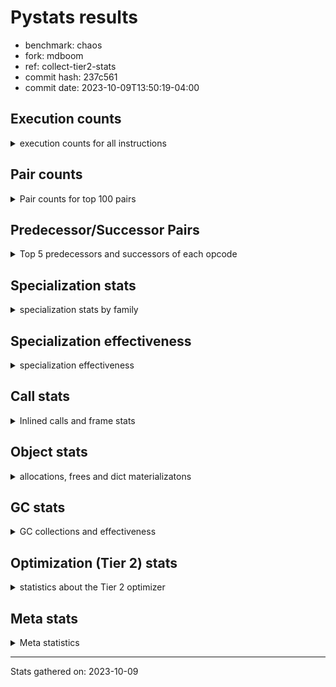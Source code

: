 
# Pystats results

- benchmark: chaos
- fork: mdboom
- ref: collect-tier2-stats
- commit hash: 237c561
- commit date: 2023-10-09T13:50:19-04:00

## Execution counts

<details>
<summary> execution counts for all instructions </summary>

|Name | Count | Self | Cumulative | Miss ratio | 
|---|---:|---:|---:|---:|
| LOAD_FAST | 104,478,660 | 22.1% | 22.1% |  |
| LOAD_ATTR_INSTANCE_VALUE | 53,779,260 | 11.4% | 33.5% |  |
| LOAD_FAST_LOAD_FAST | 35,221,920 | 7.4% | 40.9% |  |
| BINARY_OP_MULTIPLY_FLOAT | 23,100,000 | 4.9% | 45.8% |  |
| STORE_FAST | 22,922,460 | 4.8% | 50.6% |  |
| LOAD_CONST | 21,311,880 | 4.5% | 55.1% |  |
| BINARY_OP_ADD_FLOAT | 15,000,120 | 3.2% | 58.3% |  |
| RESUME_CHECK | 14,400,240 | 3.0% | 61.3% |  |
| RETURN_VALUE | 14,100,120 | 3.0% | 64.3% |  |
| STORE_ATTR_INSTANCE_VALUE | 13,203,960 | 2.8% | 67.1% |  |
| BINARY_OP_SUBTRACT_INT | 12,905,760 | 2.7% | 69.8% |  |
| BINARY_SUBSCR_LIST_INT | 12,364,140 | 2.6% | 72.5% |  |
| BINARY_OP | 10,202,520 | 2.2% | 74.6% |  |
| BINARY_OP_ADD_INT | 9,827,760 | 2.1% | 76.7% |  |
| CALL_PY_EXACT_ARGS | 7,800,000 | 1.6% | 78.3% |  |
| LOAD_GLOBAL_MODULE | 7,042,180 | 1.5% | 79.8% |  |
| POP_JUMP_IF_FALSE | 6,794,280 | 1.4% | 81.3% |  |
| ENTER_EXECUTOR | 6,776,400 | 1.4% | 82.7% |  |
| LOAD_GLOBAL_BUILTIN | 6,306,420 | 1.3% | 84.0% |  |
| LOAD_ATTR_METHOD_WITH_VALUES | 6,000,060 | 1.3% | 85.3% |  |
| RETURN_CONST | 4,500,180 | 1.0% | 86.2% |  |
| POP_JUMP_IF_NOT_NONE | 4,500,000 | 1.0% | 87.2% |  |
| COMPARE_OP | 4,200,980 | 0.9% | 88.1% |  |
| EXIT_INIT_CHECK | 4,200,060 | 0.9% | 89.0% |  |
| CALL_ALLOC_AND_ENTER_INIT | 4,200,060 | 0.9% | 89.9% |  |
| BINARY_SUBSCR_TUPLE_INT | 3,900,000 | 0.8% | 90.7% |  |
| STORE_SUBSCR_LIST_INT | 3,900,000 | 0.8% | 91.5% |  |
| PUSH_NULL | 2,736,300 | 0.6% | 92.1% |  |
| GET_ITER | 2,700,120 | 0.6% | 92.7% |  |
| CALL_BUILTIN_CLASS | 2,700,120 | 0.6% | 93.2% |  |
| FOR_ITER_RANGE | 2,700,120 | 0.6% | 93.8% |  |
| COMPARE_OP_INT | 2,594,160 | 0.5% | 94.3% |  |
| CALL_LEN | 2,405,580 | 0.5% | 94.9% |  |
| CALL_BUILTIN_O | 2,293,980 | 0.5% | 95.3% |  |
| CALL | 2,100,920 | 0.4% | 95.8% |  |
| POP_JUMP_IF_TRUE | 2,100,060 | 0.4% | 96.2% |  |
| SWAP | 2,094,540 | 0.4% | 96.7% |  |
| BUILD_TUPLE | 1,800,120 | 0.4% | 97.1% |  |
| BINARY_OP_SUBTRACT_FLOAT | 1,800,060 | 0.4% | 97.4% |  |
| INTERPRETER_EXIT | 1,500,060 | 0.3% | 97.8% |  |
| LOAD_ATTR_MODULE | 1,342,120 | 0.3% | 98.0% |  |
| COMPARE_OP_FLOAT | 1,200,000 | 0.3% | 98.3% |  |
| POP_TOP | 1,194,660 | 0.3% | 98.5% |  |
| LOAD_ATTR | 600,300 | 0.1% | 98.7% |  |
| BUILD_LIST | 600,120 | 0.1% | 98.8% |  |
| LIST_APPEND | 600,060 | 0.1% | 98.9% |  |
| LOAD_FAST_AND_CLEAR | 600,060 | 0.1% | 99.0% |  |
| COPY | 600,000 | 0.1% | 99.2% |  |
| IS_OP | 600,000 | 0.1% | 99.3% |  |
| CALL_METHOD_DESCRIPTOR_NOARGS | 600,000 | 0.1% | 99.4% |  |
| LOAD_ATTR_METHOD_NO_DICT | 600,000 | 0.1% | 99.6% |  |
| CALL_ISINSTANCE | 300,120 | 0.1% | 99.6% |  |
| TO_BOOL_BOOL | 300,120 | 0.1% | 99.7% |  |
| UNARY_NEGATIVE | 300,000 | 0.1% | 99.7% |  |
| JUMP_FORWARD | 300,000 | 0.1% | 99.8% |  |
| STORE_FAST_STORE_FAST | 300,000 | 0.1% | 99.9% |  |
| CALL_PY_WITH_DEFAULTS | 300,000 | 0.1% | 99.9% |  |
| UNPACK_SEQUENCE_TWO_TUPLE | 300,000 | 0.1% | 100.0% |  |
| BINARY_SUBSCR | 5,620 | 0.0% | 100.0% |  |
| LOAD_DEREF | 180 | 0.0% | 100.0% |  |
| LOAD_GLOBAL | 140 | 0.0% | 100.0% |  |
| COPY_FREE_VARS | 120 | 0.0% | 100.0% |  |
| CALL_METHOD_DESCRIPTOR_FAST | 60 | 0.0% | 100.0% | 100.0% |
| NOP | 60 | 0.0% | 100.0% |  |
| CALL_FUNCTION_EX | 60 | 0.0% | 100.0% |  |
| CALL_TYPE_1 | 60 | 0.0% | 100.0% |  |
| LOAD_SUPER_ATTR_METHOD | 60 | 0.0% | 100.0% |  |
| TO_BOOL_NONE | 60 | 0.0% | 100.0% |  |
| TO_BOOL | 20 | 0.0% | 100.0% |  |


</details>

## Pair counts

<details>
<summary> Pair counts for top 100 pairs </summary>

|Pair | Count | Self | Cumulative | 
|---|---:|---:|---:|
| LOAD_FAST LOAD_ATTR_INSTANCE_VALUE | 49,051,420 | 10.4% | 10.4% |
| LOAD_ATTR_INSTANCE_VALUE LOAD_FAST | 31,267,980 | 6.6% | 17.0% |
| LOAD_FAST BINARY_OP_MULTIPLY_FLOAT | 21,600,000 | 4.6% | 21.5% |
| LOAD_FAST_LOAD_FAST STORE_ATTR_INSTANCE_VALUE | 12,600,180 | 2.7% | 24.2% |
| BINARY_OP_MULTIPLY_FLOAT BINARY_OP_ADD_FLOAT | 11,700,000 | 2.5% | 26.7% |
| BINARY_OP_MULTIPLY_FLOAT LOAD_FAST | 11,400,000 | 2.4% | 29.1% |
| STORE_FAST LOAD_FAST | 9,600,240 | 2.0% | 31.1% |
| BINARY_OP_ADD_FLOAT LOAD_FAST | 9,000,000 | 1.9% | 33.0% |
| STORE_ATTR_INSTANCE_VALUE LOAD_FAST_LOAD_FAST | 8,400,120 | 1.8% | 34.8% |
| STORE_FAST LOAD_FAST_LOAD_FAST | 8,294,160 | 1.8% | 36.5% |
| CALL_PY_EXACT_ARGS RESUME_CHECK | 7,800,000 | 1.6% | 38.2% |
| RESUME_CHECK LOAD_FAST | 7,500,060 | 1.6% | 39.8% |
| RETURN_VALUE STORE_FAST | 6,900,060 | 1.5% | 41.2% |
| LOAD_ATTR_INSTANCE_VALUE LOAD_CONST | 6,005,580 | 1.3% | 42.5% |
| LOAD_CONST BINARY_OP_ADD_INT | 5,700,000 | 1.2% | 43.7% |
| LOAD_FAST RETURN_VALUE | 5,633,580 | 1.2% | 44.9% |
| LOAD_FAST LOAD_CONST | 5,100,360 | 1.1% | 46.0% |
| LOAD_FAST_LOAD_FAST LOAD_CONST | 5,100,000 | 1.1% | 47.1% |
| LOAD_GLOBAL_BUILTIN LOAD_FAST | 4,805,820 | 1.0% | 48.1% |
| LOAD_CONST BINARY_OP_SUBTRACT_INT | 4,805,760 | 1.0% | 49.1% |
| LOAD_GLOBAL_MODULE LOAD_FAST | 4,800,060 | 1.0% | 50.1% |
| RESUME_CHECK LOAD_FAST_LOAD_FAST | 4,500,060 | 1.0% | 51.1% |
| LOAD_FAST POP_JUMP_IF_NOT_NONE | 4,500,000 | 1.0% | 52.0% |
| STORE_ATTR_INSTANCE_VALUE RETURN_CONST | 4,203,660 | 0.9% | 52.9% |
| EXIT_INIT_CHECK RETURN_VALUE | 4,200,060 | 0.9% | 53.8% |
| RETURN_CONST EXIT_INIT_CHECK | 4,200,060 | 0.9% | 54.7% |
| CALL_ALLOC_AND_ENTER_INIT RESUME_CHECK | 4,200,060 | 0.9% | 55.6% |
| BINARY_OP_SUBTRACT_INT BINARY_SUBSCR_LIST_INT | 4,200,000 | 0.9% | 56.4% |
| POP_JUMP_IF_FALSE LOAD_FAST | 4,167,720 | 0.9% | 57.3% |
| LOAD_FAST LOAD_ATTR_METHOD_WITH_VALUES | 3,900,060 | 0.8% | 58.2% |
| LOAD_CONST BINARY_SUBSCR_TUPLE_INT | 3,900,000 | 0.8% | 59.0% |
| BINARY_OP_ADD_FLOAT CALL_ALLOC_AND_ENTER_INIT | 3,900,000 | 0.8% | 59.8% |
| STORE_SUBSCR_LIST_INT ENTER_EXECUTOR | 3,900,000 | 0.8% | 60.6% |
| RETURN_VALUE LOAD_FAST_LOAD_FAST | 3,600,000 | 0.8% | 61.4% |
| LOAD_FAST_LOAD_FAST STORE_SUBSCR_LIST_INT | 3,600,000 | 0.8% | 62.1% |
| POP_JUMP_IF_NOT_NONE LOAD_GLOBAL_MODULE | 3,600,000 | 0.8% | 62.9% |
| BINARY_OP_ADD_INT LOAD_FAST | 3,600,000 | 0.8% | 63.7% |
| STORE_FAST LOAD_GLOBAL_BUILTIN | 3,300,040 | 0.7% | 64.4% |
| LOAD_ATTR_INSTANCE_VALUE BINARY_OP_SUBTRACT_INT | 3,300,000 | 0.7% | 65.1% |
| LOAD_CONST BINARY_OP | 3,000,120 | 0.6% | 65.7% |
| BINARY_OP STORE_FAST | 3,000,000 | 0.6% | 66.3% |
| BINARY_OP_ADD_INT BINARY_SUBSCR_LIST_INT | 3,000,000 | 0.6% | 67.0% |
| LOAD_FAST_LOAD_FAST LOAD_ATTR_INSTANCE_VALUE | 2,927,760 | 0.6% | 67.6% |
| CALL_BUILTIN_CLASS GET_ITER | 2,700,120 | 0.6% | 68.2% |
| FOR_ITER_RANGE STORE_FAST | 2,700,120 | 0.6% | 68.7% |
| BINARY_OP LOAD_FAST | 2,700,060 | 0.6% | 69.3% |
| BINARY_OP_SUBTRACT_INT LOAD_CONST | 2,700,000 | 0.6% | 69.9% |
| LOAD_ATTR_METHOD_WITH_VALUES CALL_PY_EXACT_ARGS | 2,700,000 | 0.6% | 70.4% |
| COMPARE_OP_INT POP_JUMP_IF_FALSE | 2,594,160 | 0.5% | 71.0% |
| PUSH_NULL LOAD_FAST | 2,436,060 | 0.5% | 71.5% |
| LOAD_ATTR_INSTANCE_VALUE CALL_LEN | 2,405,580 | 0.5% | 72.0% |
| COMPARE_OP POP_JUMP_IF_FALSE | 2,400,000 | 0.5% | 72.5% |
| LOAD_FAST BINARY_OP_SUBTRACT_INT | 2,400,000 | 0.5% | 73.0% |
| LOAD_FAST_LOAD_FAST BINARY_OP_SUBTRACT_INT | 2,400,000 | 0.5% | 73.5% |
| BINARY_SUBSCR_TUPLE_INT COMPARE_OP | 2,400,000 | 0.5% | 74.0% |
| LOAD_ATTR_INSTANCE_VALUE BINARY_OP_ADD_INT | 2,400,000 | 0.5% | 74.5% |
| BINARY_OP_SUBTRACT_INT STORE_FAST | 2,100,180 | 0.4% | 75.0% |
| RESUME_CHECK LOAD_GLOBAL_MODULE | 2,100,080 | 0.4% | 75.4% |
| GET_ITER FOR_ITER_RANGE | 2,100,060 | 0.4% | 75.9% |
| LOAD_FAST_LOAD_FAST BINARY_SUBSCR_LIST_INT | 2,100,000 | 0.4% | 76.3% |
| BINARY_SUBSCR_LIST_INT LOAD_FAST_LOAD_FAST | 2,100,000 | 0.4% | 76.8% |
| BINARY_SUBSCR_LIST_INT LOAD_ATTR_METHOD_WITH_VALUES | 2,100,000 | 0.4% | 77.2% |
| CALL_LEN LOAD_FAST | 2,100,000 | 0.4% | 77.7% |
| POP_JUMP_IF_FALSE LOAD_FAST_LOAD_FAST | 1,963,440 | 0.4% | 78.1% |
| ENTER_EXECUTOR ENTER_EXECUTOR | 1,841,340 | 0.4% | 78.5% |
| BINARY_OP BINARY_OP_ADD_FLOAT | 1,800,040 | 0.4% | 78.8% |
| COMPARE_OP POP_JUMP_IF_TRUE | 1,800,000 | 0.4% | 79.2% |
| ENTER_EXECUTOR CALL_PY_EXACT_ARGS | 1,800,000 | 0.4% | 79.6% |
| LOAD_FAST_LOAD_FAST CALL_PY_EXACT_ARGS | 1,800,000 | 0.4% | 80.0% |
| BINARY_OP_ADD_INT CALL_BUILTIN_CLASS | 1,800,000 | 0.4% | 80.4% |
| LOAD_ATTR_METHOD_WITH_VALUES LOAD_FAST_LOAD_FAST | 1,800,000 | 0.4% | 80.7% |
| LOAD_FAST_LOAD_FAST COMPARE_OP_INT | 1,693,980 | 0.4% | 81.1% |
| BUILD_TUPLE RETURN_VALUE | 1,505,580 | 0.3% | 81.4% |
| LOAD_FAST BINARY_OP | 1,500,080 | 0.3% | 81.7% |
| CACHE RESUME_CHECK | 1,500,060 | 0.3% | 82.1% |
| LOAD_ATTR_METHOD_WITH_VALUES LOAD_FAST | 1,500,060 | 0.3% | 82.4% |
| RETURN_VALUE INTERPRETER_EXIT | 1,500,000 | 0.3% | 82.7% |
| BINARY_OP LOAD_FAST_LOAD_FAST | 1,500,000 | 0.3% | 83.0% |
| LOAD_FAST CALL_PY_EXACT_ARGS | 1,500,000 | 0.3% | 83.3% |
| LOAD_FAST_LOAD_FAST BINARY_OP | 1,500,000 | 0.3% | 83.6% |
| BINARY_SUBSCR_LIST_INT BUILD_TUPLE | 1,500,000 | 0.3% | 84.0% |
| BINARY_SUBSCR_LIST_INT LOAD_FAST | 1,500,000 | 0.3% | 84.3% |
| LOAD_ATTR_INSTANCE_VALUE LOAD_GLOBAL_BUILTIN | 1,500,000 | 0.3% | 84.6% |
| LOAD_FAST CALL_BUILTIN_O | 1,393,980 | 0.3% | 84.9% |
| CALL_BUILTIN_O STORE_FAST | 1,393,980 | 0.3% | 85.2% |
| LOAD_ATTR_MODULE PUSH_NULL | 1,342,060 | 0.3% | 85.5% |
| LOAD_GLOBAL_MODULE LOAD_ATTR_MODULE | 1,342,060 | 0.3% | 85.7% |
| LOAD_FAST BINARY_SUBSCR_LIST_INT | 1,264,140 | 0.3% | 86.0% |
| CALL STORE_FAST | 1,200,060 | 0.3% | 86.3% |
| LOAD_ATTR_INSTANCE_VALUE BINARY_OP | 1,200,040 | 0.3% | 86.5% |
| ENTER_EXECUTOR LOAD_ATTR_INSTANCE_VALUE | 1,200,000 | 0.3% | 86.8% |
| LOAD_FAST BINARY_OP_ADD_INT | 1,200,000 | 0.3% | 87.0% |
| LOAD_FAST_LOAD_FAST LOAD_FAST | 1,200,000 | 0.3% | 87.3% |
| POP_JUMP_IF_TRUE LOAD_FAST_LOAD_FAST | 1,200,000 | 0.3% | 87.5% |
| BINARY_OP_SUBTRACT_FLOAT LOAD_FAST | 1,200,000 | 0.3% | 87.8% |
| BINARY_OP_SUBTRACT_INT BINARY_OP | 1,200,000 | 0.3% | 88.0% |
| BINARY_OP_SUBTRACT_INT LOAD_FAST | 1,200,000 | 0.3% | 88.3% |
| BINARY_SUBSCR_LIST_INT COMPARE_OP | 1,200,000 | 0.3% | 88.6% |
| BINARY_SUBSCR_LIST_INT STORE_FAST | 1,200,000 | 0.3% | 88.8% |
| BINARY_SUBSCR_TUPLE_INT BINARY_SUBSCR_LIST_INT | 1,200,000 | 0.3% | 89.1% |


</details>

## Predecessor/Successor Pairs

<details>
<summary> Top 5 predecessors and successors of each opcode </summary>

### CACHE

<details>
<summary> Successors and predecessors for CACHE </summary>

|Successors | Count | Percentage | 
|---|---:|---:|
| RESUME_CHECK | 1,500,060 | 100.0% |


</details>

### BINARY_SUBSCR

<details>
<summary> Successors and predecessors for BINARY_SUBSCR </summary>

|Predecessors | Count | Percentage | 
|---|---:|---:|
| LOAD_CONST | 5,580 | 99.3% |
| BINARY_SUBSCR | 40 | 0.7% |

|Successors | Count | Percentage | 
|---|---:|---:|
| CALL | 5,580 | 99.3% |
| BINARY_SUBSCR | 40 | 0.7% |


</details>

### EXIT_INIT_CHECK

<details>
<summary> Successors and predecessors for EXIT_INIT_CHECK </summary>

|Predecessors | Count | Percentage | 
|---|---:|---:|
| RETURN_CONST | 4,200,060 | 100.0% |

|Successors | Count | Percentage | 
|---|---:|---:|
| RETURN_VALUE | 4,200,060 | 100.0% |


</details>

### GET_ITER

<details>
<summary> Successors and predecessors for GET_ITER </summary>

|Predecessors | Count | Percentage | 
|---|---:|---:|
| CALL_BUILTIN_CLASS | 2,700,120 | 100.0% |

|Successors | Count | Percentage | 
|---|---:|---:|
| FOR_ITER_RANGE | 2,100,060 | 77.8% |
| LOAD_FAST_AND_CLEAR | 600,060 | 22.2% |


</details>

### INTERPRETER_EXIT

<details>
<summary> Successors and predecessors for INTERPRETER_EXIT </summary>

|Predecessors | Count | Percentage | 
|---|---:|---:|
| RETURN_VALUE | 1,500,000 | 100.0% |
| RETURN_CONST | 60 | 0.0% |


</details>

### NOP

<details>
<summary> Successors and predecessors for NOP </summary>

|Predecessors | Count | Percentage | 
|---|---:|---:|
| POP_TOP | 60 | 100.0% |

|Successors | Count | Percentage | 
|---|---:|---:|
| LOAD_DEREF | 60 | 100.0% |


</details>

### POP_TOP

<details>
<summary> Successors and predecessors for POP_TOP </summary>

|Predecessors | Count | Percentage | 
|---|---:|---:|
| STORE_FAST | 600,000 | 50.2% |
| RETURN_CONST | 300,060 | 25.1% |
| SWAP | 294,420 | 24.6% |
| CALL | 120 | 0.0% |
| CALL_METHOD_DESCRIPTOR_FAST | 60 | 0.0% |

|Successors | Count | Percentage | 
|---|---:|---:|
| LOAD_FAST | 900,060 | 75.3% |
| RETURN_VALUE | 294,420 | 24.6% |
| NOP | 60 | 0.0% |
| LOAD_CONST | 60 | 0.0% |
| LOAD_GLOBAL_BUILTIN | 40 | 0.0% |


</details>

### PUSH_NULL

<details>
<summary> Successors and predecessors for PUSH_NULL </summary>

|Predecessors | Count | Percentage | 
|---|---:|---:|
| LOAD_ATTR_MODULE | 1,342,060 | 49.0% |
| LOAD_FAST | 794,160 | 29.0% |
| BINARY_SUBSCR_LIST_INT | 600,000 | 21.9% |
| LOAD_DEREF | 60 | 0.0% |
| LOAD_ATTR | 20 | 0.0% |

|Successors | Count | Percentage | 
|---|---:|---:|
| LOAD_FAST | 2,436,060 | 89.0% |
| LOAD_GLOBAL_BUILTIN | 300,000 | 11.0% |
| CALL | 240 | 0.0% |


</details>

### RETURN_VALUE

<details>
<summary> Successors and predecessors for RETURN_VALUE </summary>

|Predecessors | Count | Percentage | 
|---|---:|---:|
| LOAD_FAST | 5,633,580 | 40.0% |
| EXIT_INIT_CHECK | 4,200,060 | 29.8% |
| BUILD_TUPLE | 1,505,580 | 10.7% |
| CALL_BUILTIN_O | 900,000 | 6.4% |
| RETURN_VALUE | 600,000 | 4.3% |

|Successors | Count | Percentage | 
|---|---:|---:|
| STORE_FAST | 6,900,060 | 48.9% |
| LOAD_FAST_LOAD_FAST | 3,600,000 | 25.5% |
| INTERPRETER_EXIT | 1,500,000 | 10.6% |
| RETURN_VALUE | 600,000 | 4.3% |
| BINARY_OP | 600,000 | 4.3% |


</details>

### TO_BOOL

<details>
<summary> Successors and predecessors for TO_BOOL </summary>

|Predecessors | Count | Percentage | 
|---|---:|---:|
| LOAD_FAST | 20 | 100.0% |

|Successors | Count | Percentage | 
|---|---:|---:|
| TO_BOOL_NONE | 20 | 100.0% |


</details>

### UNARY_NEGATIVE

<details>
<summary> Successors and predecessors for UNARY_NEGATIVE </summary>

|Predecessors | Count | Percentage | 
|---|---:|---:|
| LOAD_ATTR_INSTANCE_VALUE | 300,000 | 100.0% |

|Successors | Count | Percentage | 
|---|---:|---:|
| LOAD_FAST | 300,000 | 100.0% |


</details>

### BINARY_OP

<details>
<summary> Successors and predecessors for BINARY_OP </summary>

|Predecessors | Count | Percentage | 
|---|---:|---:|
| LOAD_CONST | 3,000,120 | 29.4% |
| LOAD_FAST | 1,500,080 | 14.7% |
| LOAD_FAST_LOAD_FAST | 1,500,000 | 14.7% |
| LOAD_ATTR_INSTANCE_VALUE | 1,200,040 | 11.8% |
| BINARY_OP_SUBTRACT_INT | 1,200,000 | 11.8% |

|Successors | Count | Percentage | 
|---|---:|---:|
| STORE_FAST | 3,000,000 | 29.4% |
| LOAD_FAST | 2,700,060 | 26.5% |
| BINARY_OP_ADD_FLOAT | 1,800,040 | 17.6% |
| LOAD_FAST_LOAD_FAST | 1,500,000 | 14.7% |
| BINARY_OP | 602,280 | 5.9% |


</details>

### BUILD_LIST

<details>
<summary> Successors and predecessors for BUILD_LIST </summary>

|Predecessors | Count | Percentage | 
|---|---:|---:|
| SWAP | 600,060 | 100.0% |
| LOAD_CONST | 60 | 0.0% |

|Successors | Count | Percentage | 
|---|---:|---:|
| SWAP | 600,060 | 100.0% |
| LOAD_FAST | 60 | 0.0% |


</details>

### BUILD_TUPLE

<details>
<summary> Successors and predecessors for BUILD_TUPLE </summary>

|Predecessors | Count | Percentage | 
|---|---:|---:|
| BINARY_SUBSCR_LIST_INT | 1,500,000 | 83.3% |
| RETURN_VALUE | 300,000 | 16.7% |
| LOAD_GLOBAL_BUILTIN | 120 | 0.0% |

|Successors | Count | Percentage | 
|---|---:|---:|
| RETURN_VALUE | 1,505,580 | 83.6% |
| SWAP | 294,420 | 16.4% |
| CALL_ISINSTANCE | 120 | 0.0% |


</details>

### CALL

<details>
<summary> Successors and predecessors for CALL </summary>

|Predecessors | Count | Percentage | 
|---|---:|---:|
| LOAD_FAST | 900,100 | 42.8% |
| BINARY_OP_ADD_FLOAT | 300,000 | 14.3% |
| BINARY_OP_ADD_INT | 300,000 | 14.3% |
| LOAD_ATTR_INSTANCE_VALUE | 300,000 | 14.3% |
| ENTER_EXECUTOR | 158,040 | 7.5% |

|Successors | Count | Percentage | 
|---|---:|---:|
| STORE_FAST | 1,200,060 | 57.1% |
| RESUME_CHECK | 600,000 | 28.6% |
| LOAD_CONST | 300,000 | 14.3% |
| CALL | 560 | 0.0% |
| POP_TOP | 120 | 0.0% |


</details>

### CALL_FUNCTION_EX

<details>
<summary> Successors and predecessors for CALL_FUNCTION_EX </summary>

|Predecessors | Count | Percentage | 
|---|---:|---:|
| LOAD_FAST | 60 | 100.0% |

|Successors | Count | Percentage | 
|---|---:|---:|
| COPY_FREE_VARS | 60 | 100.0% |


</details>

### COMPARE_OP

<details>
<summary> Successors and predecessors for COMPARE_OP </summary>

|Predecessors | Count | Percentage | 
|---|---:|---:|
| BINARY_SUBSCR_TUPLE_INT | 2,400,000 | 57.1% |
| BINARY_SUBSCR_LIST_INT | 1,200,000 | 28.6% |
| LOAD_CONST | 300,020 | 7.1% |
| LOAD_FAST | 300,000 | 7.1% |
| COMPARE_OP | 960 | 0.0% |

|Successors | Count | Percentage | 
|---|---:|---:|
| POP_JUMP_IF_FALSE | 2,400,000 | 57.1% |
| POP_JUMP_IF_TRUE | 1,800,000 | 42.8% |
| COMPARE_OP | 960 | 0.0% |
| COMPARE_OP_INT | 20 | 0.0% |


</details>

### COPY

<details>
<summary> Successors and predecessors for COPY </summary>

|Predecessors | Count | Percentage | 
|---|---:|---:|
| LOAD_FAST | 600,000 | 100.0% |

|Successors | Count | Percentage | 
|---|---:|---:|
| LOAD_ATTR_INSTANCE_VALUE | 600,000 | 100.0% |


</details>

### COPY_FREE_VARS

<details>
<summary> Successors and predecessors for COPY_FREE_VARS </summary>

|Predecessors | Count | Percentage | 
|---|---:|---:|
| CALL | 60 | 50.0% |
| CALL_FUNCTION_EX | 60 | 50.0% |

|Successors | Count | Percentage | 
|---|---:|---:|
| RESUME_CHECK | 120 | 100.0% |


</details>

### ENTER_EXECUTOR

<details>
<summary> Successors and predecessors for ENTER_EXECUTOR </summary>

|Predecessors | Count | Percentage | 
|---|---:|---:|
| STORE_SUBSCR_LIST_INT | 3,900,000 | 57.6% |
| ENTER_EXECUTOR | 1,841,340 | 27.2% |
| LIST_APPEND | 600,060 | 8.9% |
| STORE_FAST | 227,760 | 3.4% |
| POP_JUMP_IF_TRUE | 140,760 | 2.1% |

|Successors | Count | Percentage | 
|---|---:|---:|
| ENTER_EXECUTOR | 1,841,340 | 27.2% |
| CALL_PY_EXACT_ARGS | 1,800,000 | 26.6% |
| LOAD_ATTR_INSTANCE_VALUE | 1,200,000 | 17.7% |
| LOAD_FAST | 740,820 | 10.9% |
| STORE_FAST | 600,060 | 8.9% |


</details>

### IS_OP

<details>
<summary> Successors and predecessors for IS_OP </summary>

|Predecessors | Count | Percentage | 
|---|---:|---:|
| LOAD_GLOBAL_MODULE | 600,000 | 100.0% |

|Successors | Count | Percentage | 
|---|---:|---:|
| POP_JUMP_IF_FALSE | 600,000 | 100.0% |


</details>

### JUMP_FORWARD

<details>
<summary> Successors and predecessors for JUMP_FORWARD </summary>

|Predecessors | Count | Percentage | 
|---|---:|---:|
| STORE_ATTR_INSTANCE_VALUE | 300,000 | 100.0% |

|Successors | Count | Percentage | 
|---|---:|---:|
| LOAD_FAST | 300,000 | 100.0% |


</details>

### LIST_APPEND

<details>
<summary> Successors and predecessors for LIST_APPEND </summary>

|Predecessors | Count | Percentage | 
|---|---:|---:|
| BINARY_SUBSCR_LIST_INT | 600,000 | 100.0% |
| BINARY_OP | 60 | 0.0% |

|Successors | Count | Percentage | 
|---|---:|---:|
| ENTER_EXECUTOR | 600,060 | 100.0% |


</details>

### LOAD_ATTR

<details>
<summary> Successors and predecessors for LOAD_ATTR </summary>

|Predecessors | Count | Percentage | 
|---|---:|---:|
| LOAD_FAST | 600,080 | 100.0% |
| LOAD_ATTR | 140 | 0.0% |
| LOAD_GLOBAL_MODULE | 60 | 0.0% |
| LOAD_GLOBAL | 20 | 0.0% |

|Successors | Count | Percentage | 
|---|---:|---:|
| STORE_FAST | 600,000 | 100.0% |
| LOAD_ATTR | 140 | 0.0% |
| LOAD_ATTR_INSTANCE_VALUE | 80 | 0.0% |
| LOAD_ATTR_MODULE | 60 | 0.0% |
| PUSH_NULL | 20 | 0.0% |


</details>

### LOAD_CONST

<details>
<summary> Successors and predecessors for LOAD_CONST </summary>

|Predecessors | Count | Percentage | 
|---|---:|---:|
| LOAD_ATTR_INSTANCE_VALUE | 6,005,580 | 28.2% |
| LOAD_FAST | 5,100,360 | 23.9% |
| LOAD_FAST_LOAD_FAST | 5,100,000 | 23.9% |
| BINARY_OP_SUBTRACT_INT | 2,700,000 | 12.7% |
| LOAD_GLOBAL_BUILTIN | 600,060 | 2.8% |

|Successors | Count | Percentage | 
|---|---:|---:|
| BINARY_OP_ADD_INT | 5,700,000 | 26.7% |
| BINARY_OP_SUBTRACT_INT | 4,805,760 | 22.5% |
| BINARY_SUBSCR_TUPLE_INT | 3,900,000 | 18.3% |
| BINARY_OP | 3,000,120 | 14.1% |
| COMPARE_OP_INT | 600,160 | 2.8% |


</details>

### LOAD_DEREF

<details>
<summary> Successors and predecessors for LOAD_DEREF </summary>

|Predecessors | Count | Percentage | 
|---|---:|---:|
| NOP | 60 | 33.3% |
| STORE_FAST | 60 | 33.3% |
| LOAD_GLOBAL_BUILTIN | 60 | 33.3% |

|Successors | Count | Percentage | 
|---|---:|---:|
| PUSH_NULL | 60 | 33.3% |
| LOAD_FAST | 60 | 33.3% |
| STORE_FAST | 60 | 33.3% |


</details>

### LOAD_FAST

<details>
<summary> Successors and predecessors for LOAD_FAST </summary>

|Predecessors | Count | Percentage | 
|---|---:|---:|
| LOAD_ATTR_INSTANCE_VALUE | 31,267,980 | 29.9% |
| BINARY_OP_MULTIPLY_FLOAT | 11,400,000 | 10.9% |
| STORE_FAST | 9,600,240 | 9.2% |
| BINARY_OP_ADD_FLOAT | 9,000,000 | 8.6% |
| RESUME_CHECK | 7,500,060 | 7.2% |

|Successors | Count | Percentage | 
|---|---:|---:|
| LOAD_ATTR_INSTANCE_VALUE | 49,051,420 | 46.9% |
| BINARY_OP_MULTIPLY_FLOAT | 21,600,000 | 20.7% |
| RETURN_VALUE | 5,633,580 | 5.4% |
| LOAD_CONST | 5,100,360 | 4.9% |
| POP_JUMP_IF_NOT_NONE | 4,500,000 | 4.3% |


</details>

### LOAD_FAST_AND_CLEAR

<details>
<summary> Successors and predecessors for LOAD_FAST_AND_CLEAR </summary>

|Predecessors | Count | Percentage | 
|---|---:|---:|
| GET_ITER | 600,060 | 100.0% |

|Successors | Count | Percentage | 
|---|---:|---:|
| SWAP | 600,060 | 100.0% |


</details>

### LOAD_FAST_LOAD_FAST

<details>
<summary> Successors and predecessors for LOAD_FAST_LOAD_FAST </summary>

|Predecessors | Count | Percentage | 
|---|---:|---:|
| STORE_ATTR_INSTANCE_VALUE | 8,400,120 | 23.8% |
| STORE_FAST | 8,294,160 | 23.5% |
| RESUME_CHECK | 4,500,060 | 12.8% |
| RETURN_VALUE | 3,600,000 | 10.2% |
| BINARY_SUBSCR_LIST_INT | 2,100,000 | 6.0% |

|Successors | Count | Percentage | 
|---|---:|---:|
| STORE_ATTR_INSTANCE_VALUE | 12,600,180 | 35.8% |
| LOAD_CONST | 5,100,000 | 14.5% |
| STORE_SUBSCR_LIST_INT | 3,600,000 | 10.2% |
| LOAD_ATTR_INSTANCE_VALUE | 2,927,760 | 8.3% |
| BINARY_OP_SUBTRACT_INT | 2,400,000 | 6.8% |


</details>

### LOAD_GLOBAL

<details>
<summary> Successors and predecessors for LOAD_GLOBAL </summary>

|Predecessors | Count | Percentage | 
|---|---:|---:|
| RETURN_VALUE | 40 | 28.6% |
| STORE_FAST | 40 | 28.6% |
| RESUME_CHECK | 40 | 28.6% |
| POP_TOP | 20 | 14.3% |

|Successors | Count | Percentage | 
|---|---:|---:|
| LOAD_GLOBAL_MODULE | 80 | 57.1% |
| LOAD_GLOBAL_BUILTIN | 40 | 28.6% |
| LOAD_ATTR | 20 | 14.3% |


</details>

### POP_JUMP_IF_FALSE

<details>
<summary> Successors and predecessors for POP_JUMP_IF_FALSE </summary>

|Predecessors | Count | Percentage | 
|---|---:|---:|
| COMPARE_OP_INT | 2,594,160 | 38.2% |
| COMPARE_OP | 2,400,000 | 35.3% |
| COMPARE_OP_FLOAT | 1,200,000 | 17.7% |
| IS_OP | 600,000 | 8.8% |
| TO_BOOL_BOOL | 60 | 0.0% |

|Successors | Count | Percentage | 
|---|---:|---:|
| LOAD_FAST | 4,167,720 | 61.3% |
| LOAD_FAST_LOAD_FAST | 1,963,440 | 28.9% |
| LOAD_CONST | 300,000 | 4.4% |
| RETURN_CONST | 296,520 | 4.4% |
| ENTER_EXECUTOR | 66,480 | 1.0% |


</details>

### POP_JUMP_IF_NOT_NONE

<details>
<summary> Successors and predecessors for POP_JUMP_IF_NOT_NONE </summary>

|Predecessors | Count | Percentage | 
|---|---:|---:|
| LOAD_FAST | 4,500,000 | 100.0% |

|Successors | Count | Percentage | 
|---|---:|---:|
| LOAD_GLOBAL_MODULE | 3,600,000 | 80.0% |
| LOAD_FAST | 900,000 | 20.0% |


</details>

### POP_JUMP_IF_TRUE

<details>
<summary> Successors and predecessors for POP_JUMP_IF_TRUE </summary>

|Predecessors | Count | Percentage | 
|---|---:|---:|
| COMPARE_OP | 1,800,000 | 85.7% |
| TO_BOOL_BOOL | 300,060 | 14.3% |

|Successors | Count | Percentage | 
|---|---:|---:|
| LOAD_FAST_LOAD_FAST | 1,200,000 | 57.1% |
| LOAD_FAST | 459,240 | 21.9% |
| LOAD_GLOBAL_MODULE | 300,000 | 14.3% |
| ENTER_EXECUTOR | 140,760 | 6.7% |
| LOAD_GLOBAL_BUILTIN | 60 | 0.0% |


</details>

### RETURN_CONST

<details>
<summary> Successors and predecessors for RETURN_CONST </summary>

|Predecessors | Count | Percentage | 
|---|---:|---:|
| STORE_ATTR_INSTANCE_VALUE | 4,203,660 | 93.4% |
| POP_JUMP_IF_FALSE | 296,520 | 6.6% |

|Successors | Count | Percentage | 
|---|---:|---:|
| EXIT_INIT_CHECK | 4,200,060 | 93.3% |
| POP_TOP | 300,060 | 6.7% |
| INTERPRETER_EXIT | 60 | 0.0% |


</details>

### STORE_FAST

<details>
<summary> Successors and predecessors for STORE_FAST </summary>

|Predecessors | Count | Percentage | 
|---|---:|---:|
| RETURN_VALUE | 6,900,060 | 30.1% |
| BINARY_OP | 3,000,000 | 13.1% |
| FOR_ITER_RANGE | 2,700,120 | 11.8% |
| BINARY_OP_SUBTRACT_INT | 2,100,180 | 9.2% |
| CALL_BUILTIN_O | 1,393,980 | 6.1% |

|Successors | Count | Percentage | 
|---|---:|---:|
| LOAD_FAST | 9,600,240 | 41.9% |
| LOAD_FAST_LOAD_FAST | 8,294,160 | 36.2% |
| LOAD_GLOBAL_BUILTIN | 3,300,040 | 14.4% |
| STORE_FAST | 600,060 | 2.6% |
| POP_TOP | 600,000 | 2.6% |


</details>

### STORE_FAST_STORE_FAST

<details>
<summary> Successors and predecessors for STORE_FAST_STORE_FAST </summary>

|Predecessors | Count | Percentage | 
|---|---:|---:|
| UNPACK_SEQUENCE_TWO_TUPLE | 300,000 | 100.0% |

|Successors | Count | Percentage | 
|---|---:|---:|
| LOAD_FAST_LOAD_FAST | 300,000 | 100.0% |


</details>

### SWAP

<details>
<summary> Successors and predecessors for SWAP </summary>

|Predecessors | Count | Percentage | 
|---|---:|---:|
| BUILD_LIST | 600,060 | 28.6% |
| LOAD_FAST_AND_CLEAR | 600,060 | 28.6% |
| BINARY_OP_ADD_FLOAT | 600,000 | 28.6% |
| BUILD_TUPLE | 294,420 | 14.1% |

|Successors | Count | Percentage | 
|---|---:|---:|
| BUILD_LIST | 600,060 | 28.6% |
| FOR_ITER_RANGE | 600,060 | 28.6% |
| STORE_ATTR_INSTANCE_VALUE | 600,000 | 28.6% |
| POP_TOP | 294,420 | 14.1% |


</details>

### BINARY_OP_ADD_FLOAT

<details>
<summary> Successors and predecessors for BINARY_OP_ADD_FLOAT </summary>

|Predecessors | Count | Percentage | 
|---|---:|---:|
| BINARY_OP_MULTIPLY_FLOAT | 11,700,000 | 78.0% |
| BINARY_OP | 1,800,040 | 12.0% |
| LOAD_ATTR_INSTANCE_VALUE | 900,080 | 6.0% |
| LOAD_CONST | 600,000 | 4.0% |

|Successors | Count | Percentage | 
|---|---:|---:|
| LOAD_FAST | 9,000,000 | 60.0% |
| CALL_ALLOC_AND_ENTER_INIT | 3,900,000 | 26.0% |
| CALL_BUILTIN_O | 900,000 | 6.0% |
| SWAP | 600,000 | 4.0% |
| CALL | 300,000 | 2.0% |


</details>

### BINARY_OP_ADD_INT

<details>
<summary> Successors and predecessors for BINARY_OP_ADD_INT </summary>

|Predecessors | Count | Percentage | 
|---|---:|---:|
| LOAD_CONST | 5,700,000 | 58.0% |
| LOAD_ATTR_INSTANCE_VALUE | 2,400,000 | 24.4% |
| LOAD_FAST | 1,200,000 | 12.2% |
| BINARY_SUBSCR_LIST_INT | 527,760 | 5.4% |

|Successors | Count | Percentage | 
|---|---:|---:|
| LOAD_FAST | 3,600,000 | 36.6% |
| BINARY_SUBSCR_LIST_INT | 3,000,000 | 30.5% |
| CALL_BUILTIN_CLASS | 1,800,000 | 18.3% |
| LOAD_CONST | 600,000 | 6.1% |
| CALL | 300,000 | 3.1% |


</details>

### BINARY_OP_MULTIPLY_FLOAT

<details>
<summary> Successors and predecessors for BINARY_OP_MULTIPLY_FLOAT </summary>

|Predecessors | Count | Percentage | 
|---|---:|---:|
| LOAD_FAST | 21,600,000 | 93.5% |
| BINARY_OP_SUBTRACT_FLOAT | 600,000 | 2.6% |
| LOAD_ATTR_INSTANCE_VALUE | 600,000 | 2.6% |
| LOAD_FAST_LOAD_FAST | 300,000 | 1.3% |

|Successors | Count | Percentage | 
|---|---:|---:|
| BINARY_OP_ADD_FLOAT | 11,700,000 | 50.6% |
| LOAD_FAST | 11,400,000 | 49.4% |


</details>

### BINARY_OP_SUBTRACT_FLOAT

<details>
<summary> Successors and predecessors for BINARY_OP_SUBTRACT_FLOAT </summary>

|Predecessors | Count | Percentage | 
|---|---:|---:|
| LOAD_ATTR_INSTANCE_VALUE | 1,200,000 | 66.7% |
| LOAD_CONST | 600,000 | 33.3% |
| LOAD_FAST | 40 | 0.0% |
| BINARY_OP | 20 | 0.0% |

|Successors | Count | Percentage | 
|---|---:|---:|
| LOAD_FAST | 1,200,000 | 66.7% |
| BINARY_OP_MULTIPLY_FLOAT | 600,000 | 33.3% |
| STORE_FAST | 60 | 0.0% |


</details>

### BINARY_OP_SUBTRACT_INT

<details>
<summary> Successors and predecessors for BINARY_OP_SUBTRACT_INT </summary>

|Predecessors | Count | Percentage | 
|---|---:|---:|
| LOAD_CONST | 4,805,760 | 37.2% |
| LOAD_ATTR_INSTANCE_VALUE | 3,300,000 | 25.6% |
| LOAD_FAST | 2,400,000 | 18.6% |
| LOAD_FAST_LOAD_FAST | 2,400,000 | 18.6% |

|Successors | Count | Percentage | 
|---|---:|---:|
| BINARY_SUBSCR_LIST_INT | 4,200,000 | 32.5% |
| LOAD_CONST | 2,700,000 | 20.9% |
| STORE_FAST | 2,100,180 | 16.3% |
| BINARY_OP | 1,200,000 | 9.3% |
| LOAD_FAST | 1,200,000 | 9.3% |


</details>

### BINARY_SUBSCR_LIST_INT

<details>
<summary> Successors and predecessors for BINARY_SUBSCR_LIST_INT </summary>

|Predecessors | Count | Percentage | 
|---|---:|---:|
| BINARY_OP_SUBTRACT_INT | 4,200,000 | 34.0% |
| BINARY_OP_ADD_INT | 3,000,000 | 24.3% |
| LOAD_FAST_LOAD_FAST | 2,100,000 | 17.0% |
| LOAD_FAST | 1,264,140 | 10.2% |
| BINARY_SUBSCR_TUPLE_INT | 1,200,000 | 9.7% |

|Successors | Count | Percentage | 
|---|---:|---:|
| LOAD_FAST_LOAD_FAST | 2,100,000 | 17.0% |
| LOAD_ATTR_METHOD_WITH_VALUES | 2,100,000 | 17.0% |
| BUILD_TUPLE | 1,500,000 | 12.1% |
| LOAD_FAST | 1,500,000 | 12.1% |
| COMPARE_OP | 1,200,000 | 9.7% |


</details>

### BINARY_SUBSCR_TUPLE_INT

<details>
<summary> Successors and predecessors for BINARY_SUBSCR_TUPLE_INT </summary>

|Predecessors | Count | Percentage | 
|---|---:|---:|
| LOAD_CONST | 3,900,000 | 100.0% |

|Successors | Count | Percentage | 
|---|---:|---:|
| COMPARE_OP | 2,400,000 | 61.5% |
| BINARY_SUBSCR_LIST_INT | 1,200,000 | 30.8% |
| BINARY_OP | 300,000 | 7.7% |


</details>

### CALL_ALLOC_AND_ENTER_INIT

<details>
<summary> Successors and predecessors for CALL_ALLOC_AND_ENTER_INIT </summary>

|Predecessors | Count | Percentage | 
|---|---:|---:|
| BINARY_OP_ADD_FLOAT | 3,900,000 | 92.9% |
| BINARY_OP | 300,000 | 7.1% |
| LOAD_CONST | 40 | 0.0% |
| CALL | 20 | 0.0% |

|Successors | Count | Percentage | 
|---|---:|---:|
| RESUME_CHECK | 4,200,060 | 100.0% |


</details>

### CALL_BUILTIN_CLASS

<details>
<summary> Successors and predecessors for CALL_BUILTIN_CLASS </summary>

|Predecessors | Count | Percentage | 
|---|---:|---:|
| BINARY_OP_ADD_INT | 1,800,000 | 66.7% |
| BINARY_OP_SUBTRACT_INT | 600,000 | 22.2% |
| CALL_LEN | 300,000 | 11.1% |
| LOAD_FAST | 80 | 0.0% |
| CALL | 40 | 0.0% |

|Successors | Count | Percentage | 
|---|---:|---:|
| GET_ITER | 2,700,120 | 100.0% |


</details>

### CALL_BUILTIN_O

<details>
<summary> Successors and predecessors for CALL_BUILTIN_O </summary>

|Predecessors | Count | Percentage | 
|---|---:|---:|
| LOAD_FAST | 1,393,980 | 60.8% |
| BINARY_OP_ADD_FLOAT | 900,000 | 39.2% |

|Successors | Count | Percentage | 
|---|---:|---:|
| STORE_FAST | 1,393,980 | 60.8% |
| RETURN_VALUE | 900,000 | 39.2% |


</details>

### CALL_ISINSTANCE

<details>
<summary> Successors and predecessors for CALL_ISINSTANCE </summary>

|Predecessors | Count | Percentage | 
|---|---:|---:|
| LOAD_GLOBAL_MODULE | 300,000 | 100.0% |
| BUILD_TUPLE | 120 | 0.0% |

|Successors | Count | Percentage | 
|---|---:|---:|
| TO_BOOL_BOOL | 300,120 | 100.0% |


</details>

### CALL_LEN

<details>
<summary> Successors and predecessors for CALL_LEN </summary>

|Predecessors | Count | Percentage | 
|---|---:|---:|
| LOAD_ATTR_INSTANCE_VALUE | 2,405,580 | 100.0% |

|Successors | Count | Percentage | 
|---|---:|---:|
| LOAD_FAST | 2,100,000 | 87.3% |
| CALL_BUILTIN_CLASS | 300,000 | 12.5% |
| LOAD_CONST | 5,580 | 0.2% |


</details>

### CALL_METHOD_DESCRIPTOR_FAST

<details>
<summary> Successors and predecessors for CALL_METHOD_DESCRIPTOR_FAST </summary>

|Predecessors | Count | Percentage | 
|---|---:|---:|
| LOAD_FAST | 60 | 100.0% |

|Successors | Count | Percentage | 
|---|---:|---:|
| POP_TOP | 60 | 100.0% |


</details>

### CALL_METHOD_DESCRIPTOR_NOARGS

<details>
<summary> Successors and predecessors for CALL_METHOD_DESCRIPTOR_NOARGS </summary>

|Predecessors | Count | Percentage | 
|---|---:|---:|
| LOAD_ATTR_METHOD_NO_DICT | 600,000 | 100.0% |

|Successors | Count | Percentage | 
|---|---:|---:|
| STORE_FAST | 600,000 | 100.0% |


</details>

### CALL_PY_EXACT_ARGS

<details>
<summary> Successors and predecessors for CALL_PY_EXACT_ARGS </summary>

|Predecessors | Count | Percentage | 
|---|---:|---:|
| LOAD_ATTR_METHOD_WITH_VALUES | 2,700,000 | 34.6% |
| ENTER_EXECUTOR | 1,800,000 | 23.1% |
| LOAD_FAST_LOAD_FAST | 1,800,000 | 23.1% |
| LOAD_FAST | 1,500,000 | 19.2% |

|Successors | Count | Percentage | 
|---|---:|---:|
| RESUME_CHECK | 7,800,000 | 100.0% |


</details>

### CALL_PY_WITH_DEFAULTS

<details>
<summary> Successors and predecessors for CALL_PY_WITH_DEFAULTS </summary>

|Predecessors | Count | Percentage | 
|---|---:|---:|
| ENTER_EXECUTOR | 299,940 | 100.0% |
| LOAD_FAST | 60 | 0.0% |

|Successors | Count | Percentage | 
|---|---:|---:|
| RESUME_CHECK | 300,000 | 100.0% |


</details>

### CALL_TYPE_1

<details>
<summary> Successors and predecessors for CALL_TYPE_1 </summary>

|Predecessors | Count | Percentage | 
|---|---:|---:|
| LOAD_CONST | 60 | 100.0% |

|Successors | Count | Percentage | 
|---|---:|---:|
| LOAD_GLOBAL_BUILTIN | 60 | 100.0% |


</details>

### COMPARE_OP_FLOAT

<details>
<summary> Successors and predecessors for COMPARE_OP_FLOAT </summary>

|Predecessors | Count | Percentage | 
|---|---:|---:|
| LOAD_ATTR_INSTANCE_VALUE | 1,200,000 | 100.0% |

|Successors | Count | Percentage | 
|---|---:|---:|
| POP_JUMP_IF_FALSE | 1,200,000 | 100.0% |


</details>

### COMPARE_OP_INT

<details>
<summary> Successors and predecessors for COMPARE_OP_INT </summary>

|Predecessors | Count | Percentage | 
|---|---:|---:|
| LOAD_FAST_LOAD_FAST | 1,693,980 | 65.3% |
| LOAD_CONST | 600,160 | 23.1% |
| BINARY_OP_ADD_INT | 300,000 | 11.6% |
| COMPARE_OP | 20 | 0.0% |

|Successors | Count | Percentage | 
|---|---:|---:|
| POP_JUMP_IF_FALSE | 2,594,160 | 100.0% |


</details>

### FOR_ITER_RANGE

<details>
<summary> Successors and predecessors for FOR_ITER_RANGE </summary>

|Predecessors | Count | Percentage | 
|---|---:|---:|
| GET_ITER | 2,100,060 | 77.8% |
| SWAP | 600,060 | 22.2% |

|Successors | Count | Percentage | 
|---|---:|---:|
| STORE_FAST | 2,700,120 | 100.0% |


</details>

### LOAD_ATTR_INSTANCE_VALUE

<details>
<summary> Successors and predecessors for LOAD_ATTR_INSTANCE_VALUE </summary>

|Predecessors | Count | Percentage | 
|---|---:|---:|
| LOAD_FAST | 49,051,420 | 91.2% |
| LOAD_FAST_LOAD_FAST | 2,927,760 | 5.4% |
| ENTER_EXECUTOR | 1,200,000 | 2.2% |
| COPY | 600,000 | 1.1% |
| LOAD_ATTR | 80 | 0.0% |

|Successors | Count | Percentage | 
|---|---:|---:|
| LOAD_FAST | 31,267,980 | 58.1% |
| LOAD_CONST | 6,005,580 | 11.2% |
| BINARY_OP_SUBTRACT_INT | 3,300,000 | 6.1% |
| CALL_LEN | 2,405,580 | 4.5% |
| BINARY_OP_ADD_INT | 2,400,000 | 4.5% |


</details>

### LOAD_ATTR_METHOD_NO_DICT

<details>
<summary> Successors and predecessors for LOAD_ATTR_METHOD_NO_DICT </summary>

|Predecessors | Count | Percentage | 
|---|---:|---:|
| LOAD_FAST | 600,000 | 100.0% |

|Successors | Count | Percentage | 
|---|---:|---:|
| CALL_METHOD_DESCRIPTOR_NOARGS | 600,000 | 100.0% |


</details>

### LOAD_ATTR_METHOD_WITH_VALUES

<details>
<summary> Successors and predecessors for LOAD_ATTR_METHOD_WITH_VALUES </summary>

|Predecessors | Count | Percentage | 
|---|---:|---:|
| LOAD_FAST | 3,900,060 | 65.0% |
| BINARY_SUBSCR_LIST_INT | 2,100,000 | 35.0% |

|Successors | Count | Percentage | 
|---|---:|---:|
| CALL_PY_EXACT_ARGS | 2,700,000 | 45.0% |
| LOAD_FAST_LOAD_FAST | 1,800,000 | 30.0% |
| LOAD_FAST | 1,500,060 | 25.0% |


</details>

### LOAD_ATTR_MODULE

<details>
<summary> Successors and predecessors for LOAD_ATTR_MODULE </summary>

|Predecessors | Count | Percentage | 
|---|---:|---:|
| LOAD_GLOBAL_MODULE | 1,342,060 | 100.0% |
| LOAD_ATTR | 60 | 0.0% |

|Successors | Count | Percentage | 
|---|---:|---:|
| PUSH_NULL | 1,342,060 | 100.0% |
| STORE_FAST | 60 | 0.0% |


</details>

### LOAD_GLOBAL_BUILTIN

<details>
<summary> Successors and predecessors for LOAD_GLOBAL_BUILTIN </summary>

|Predecessors | Count | Percentage | 
|---|---:|---:|
| STORE_FAST | 3,300,040 | 52.3% |
| LOAD_ATTR_INSTANCE_VALUE | 1,500,000 | 23.8% |
| BINARY_OP_SUBTRACT_INT | 600,000 | 9.5% |
| LOAD_GLOBAL_BUILTIN | 300,360 | 4.8% |
| PUSH_NULL | 300,000 | 4.8% |

|Successors | Count | Percentage | 
|---|---:|---:|
| LOAD_FAST | 4,805,820 | 76.2% |
| LOAD_CONST | 600,060 | 9.5% |
| LOAD_FAST_LOAD_FAST | 600,000 | 9.5% |
| LOAD_GLOBAL_BUILTIN | 300,360 | 4.8% |
| BUILD_TUPLE | 120 | 0.0% |


</details>

### LOAD_GLOBAL_MODULE

<details>
<summary> Successors and predecessors for LOAD_GLOBAL_MODULE </summary>

|Predecessors | Count | Percentage | 
|---|---:|---:|
| POP_JUMP_IF_NOT_NONE | 3,600,000 | 51.1% |
| RESUME_CHECK | 2,100,080 | 29.8% |
| LOAD_FAST | 1,036,380 | 14.7% |
| POP_JUMP_IF_TRUE | 300,000 | 4.3% |
| BINARY_OP_SUBTRACT_INT | 5,580 | 0.1% |

|Successors | Count | Percentage | 
|---|---:|---:|
| LOAD_FAST | 4,800,060 | 68.2% |
| LOAD_ATTR_MODULE | 1,342,060 | 19.1% |
| IS_OP | 600,000 | 8.5% |
| CALL_ISINSTANCE | 300,000 | 4.3% |
| LOAD_ATTR | 60 | 0.0% |


</details>

### LOAD_SUPER_ATTR_METHOD

<details>
<summary> Successors and predecessors for LOAD_SUPER_ATTR_METHOD </summary>

|Predecessors | Count | Percentage | 
|---|---:|---:|
| LOAD_FAST | 60 | 100.0% |

|Successors | Count | Percentage | 
|---|---:|---:|
| LOAD_FAST | 60 | 100.0% |


</details>

### RESUME_CHECK

<details>
<summary> Successors and predecessors for RESUME_CHECK </summary>

|Predecessors | Count | Percentage | 
|---|---:|---:|
| CALL_PY_EXACT_ARGS | 7,800,000 | 54.2% |
| CALL_ALLOC_AND_ENTER_INIT | 4,200,060 | 29.2% |
| CACHE | 1,500,060 | 10.4% |
| CALL | 600,000 | 4.2% |
| CALL_PY_WITH_DEFAULTS | 300,000 | 2.1% |

|Successors | Count | Percentage | 
|---|---:|---:|
| LOAD_FAST | 7,500,060 | 52.1% |
| LOAD_FAST_LOAD_FAST | 4,500,060 | 31.2% |
| LOAD_GLOBAL_MODULE | 2,100,080 | 14.6% |
| LOAD_GLOBAL_BUILTIN | 300,000 | 2.1% |
| LOAD_GLOBAL | 40 | 0.0% |


</details>

### STORE_ATTR_INSTANCE_VALUE

<details>
<summary> Successors and predecessors for STORE_ATTR_INSTANCE_VALUE </summary>

|Predecessors | Count | Percentage | 
|---|---:|---:|
| LOAD_FAST_LOAD_FAST | 12,600,180 | 95.4% |
| SWAP | 600,000 | 4.5% |
| LOAD_FAST | 3,780 | 0.0% |

|Successors | Count | Percentage | 
|---|---:|---:|
| LOAD_FAST_LOAD_FAST | 8,400,120 | 63.6% |
| RETURN_CONST | 4,203,660 | 31.8% |
| LOAD_FAST | 300,180 | 2.3% |
| JUMP_FORWARD | 300,000 | 2.3% |


</details>

### STORE_SUBSCR_LIST_INT

<details>
<summary> Successors and predecessors for STORE_SUBSCR_LIST_INT </summary>

|Predecessors | Count | Percentage | 
|---|---:|---:|
| LOAD_FAST_LOAD_FAST | 3,600,000 | 92.3% |
| BINARY_OP_SUBTRACT_INT | 300,000 | 7.7% |

|Successors | Count | Percentage | 
|---|---:|---:|
| ENTER_EXECUTOR | 3,900,000 | 100.0% |


</details>

### TO_BOOL_BOOL

<details>
<summary> Successors and predecessors for TO_BOOL_BOOL </summary>

|Predecessors | Count | Percentage | 
|---|---:|---:|
| CALL_ISINSTANCE | 300,120 | 100.0% |

|Successors | Count | Percentage | 
|---|---:|---:|
| POP_JUMP_IF_TRUE | 300,060 | 100.0% |
| POP_JUMP_IF_FALSE | 60 | 0.0% |


</details>

### TO_BOOL_NONE

<details>
<summary> Successors and predecessors for TO_BOOL_NONE </summary>

|Predecessors | Count | Percentage | 
|---|---:|---:|
| LOAD_FAST | 40 | 66.7% |
| TO_BOOL | 20 | 33.3% |

|Successors | Count | Percentage | 
|---|---:|---:|
| POP_JUMP_IF_FALSE | 60 | 100.0% |


</details>

### UNPACK_SEQUENCE_TWO_TUPLE

<details>
<summary> Successors and predecessors for UNPACK_SEQUENCE_TWO_TUPLE </summary>

|Predecessors | Count | Percentage | 
|---|---:|---:|
| RETURN_VALUE | 300,000 | 100.0% |

|Successors | Count | Percentage | 
|---|---:|---:|
| STORE_FAST_STORE_FAST | 300,000 | 100.0% |


</details>


</details>

## Specialization stats

<details>
<summary> specialization stats by family </summary>

### BINARY_OP

<details>
<summary> specialization stats for BINARY_OP family </summary>

|Kind | Count | Ratio | 
|---|---:|---:|
|     deferred | 10,200,180 | 14.0% |
|          hit | 62,633,700 | 86.0% |

| | Count | Ratio | 
|---|---:|---:|
| Success | 60 | 2.6% |
| Failure | 2,280 | 97.4% |

|Failure kind | Count | Ratio | 
|---|---:|---:|
| power | 660 | 28.9% |
| multiply different types | 420 | 18.4% |
| true divide float | 360 | 15.8% |
| true divide different types | 320 | 14.0% |
| subtract different types | 280 | 12.3% |
| add different types | 60 | 2.6% |
| add other | 60 | 2.6% |
| subtract other | 60 | 2.6% |
| true divide other | 60 | 2.6% |


</details>

### BINARY_SUBSCR

<details>
<summary> specialization stats for BINARY_SUBSCR family </summary>

|Kind | Count | Ratio | 
|---|---:|---:|
|     deferred | 5,580 | 0.0% |
|          hit | 16,264,140 | 100.0% |

| | Count | Ratio | 
|---|---:|---:|
| Success | 0 | 0.0% |
| Failure | 40 | 100.0% |

|Failure kind | Count | Ratio | 
|---|---:|---:|
| out of range | 40 | 100.0% |


</details>

### CALL

<details>
<summary> specialization stats for CALL family </summary>

|Kind | Count | Ratio | 
|---|---:|---:|
|     deferred | 2,100,300 | 9.3% |
|          hit | 20,599,920 | 90.7% |
|         miss | 60 | 0.0% |

| | Count | Ratio | 
|---|---:|---:|
| Success | 60 | 9.7% |
| Failure | 560 | 90.3% |

|Failure kind | Count | Ratio | 
|---|---:|---:|
| bound method | 180 | 32.1% |
| class no vectorcall | 180 | 32.1% |
| other | 140 | 25.0% |
| cfunc noargs | 60 | 10.7% |


</details>

### COMPARE_OP

<details>
<summary> specialization stats for COMPARE_OP family </summary>

|Kind | Count | Ratio | 
|---|---:|---:|
|     deferred | 4,200,000 | 52.5% |
|          hit | 3,794,160 | 47.5% |

| | Count | Ratio | 
|---|---:|---:|
| Success | 20 | 2.0% |
| Failure | 960 | 98.0% |

|Failure kind | Count | Ratio | 
|---|---:|---:|
| float long | 960 | 100.0% |


</details>

### FOR_ITER

<details>
<summary> specialization stats for FOR_ITER family </summary>

|Kind | Count | Ratio | 
|---|---:|---:|
|          hit | 2,700,120 | 100.0% |


</details>

### LOAD_ATTR

<details>
<summary> specialization stats for LOAD_ATTR family </summary>

|Kind | Count | Ratio | 
|---|---:|---:|
|     deferred | 600,020 | 1.0% |
|          hit | 61,721,440 | 99.0% |

| | Count | Ratio | 
|---|---:|---:|
| Success | 140 | 50.0% |
| Failure | 140 | 50.0% |

|Failure kind | Count | Ratio | 
|---|---:|---:|
| method | 140 | 100.0% |


</details>

### LOAD_GLOBAL

<details>
<summary> specialization stats for LOAD_GLOBAL family </summary>

|Kind | Count | Ratio | 
|---|---:|---:|
|     deferred | 20 | 0.0% |
|          hit | 13,348,600 | 100.0% |

| | Count | Ratio | 
|---|---:|---:|
| Success | 120 | 100.0% |
| Failure | 0 | 0.0% |


</details>

### LOAD_SUPER_ATTR

<details>
<summary> specialization stats for LOAD_SUPER_ATTR family </summary>

|Kind | Count | Ratio | 
|---|---:|---:|
|          hit | 60 | 100.0% |


</details>

### POP_JUMP_IF_FALSE

<details>
<summary> specialization stats for POP_JUMP_IF_FALSE family </summary>


</details>

### POP_JUMP_IF_NOT_NONE

<details>
<summary> specialization stats for POP_JUMP_IF_NOT_NONE family </summary>


</details>

### POP_JUMP_IF_TRUE

<details>
<summary> specialization stats for POP_JUMP_IF_TRUE family </summary>


</details>

### STORE_ATTR

<details>
<summary> specialization stats for STORE_ATTR family </summary>

|Kind | Count | Ratio | 
|---|---:|---:|
|          hit | 13,203,960 | 100.0% |


</details>

### STORE_SUBSCR

<details>
<summary> specialization stats for STORE_SUBSCR family </summary>

|Kind | Count | Ratio | 
|---|---:|---:|
|          hit | 3,900,000 | 100.0% |


</details>

### TO_BOOL

<details>
<summary> specialization stats for TO_BOOL family </summary>

|Kind | Count | Ratio | 
|---|---:|---:|
|          hit | 300,180 | 100.0% |

| | Count | Ratio | 
|---|---:|---:|
| Success | 20 | 100.0% |
| Failure | 0 | 0.0% |


</details>

### UNPACK_SEQUENCE

<details>
<summary> specialization stats for UNPACK_SEQUENCE family </summary>

|Kind | Count | Ratio | 
|---|---:|---:|
|          hit | 300,000 | 100.0% |


</details>


</details>

## Specialization effectiveness

<details>
<summary> specialization effectiveness </summary>

|Instructions | Count | Ratio | 
|---|---:|---:|
| Basic | 229,438,140 | 48.5% |
| Not specialized | 30,504,900 | 6.4% |
| Specialized | 213,166,520 | 45.1% |

### Deferred by instruction

<details>
<summary> deferred by instruction </summary>

|Name | Count | Ratio | 
|---|---:|---:|
| BINARY_OP | 10,200,180 | 59.6% |
| COMPARE_OP | 4,200,000 | 24.6% |
| CALL | 2,100,300 | 12.3% |
| LOAD_ATTR | 600,020 | 3.5% |
| BINARY_SUBSCR | 5,580 | 0.0% |
| LOAD_GLOBAL | 20 | 0.0% |
| BINARY_SLICE | 0 | 0.0% |
| STORE_SLICE | 0 | 0.0% |
| CACHE | 0 | 0.0% |
| EXIT_INIT_CHECK | 0 | 0.0% |


</details>

### Misses by instruction

<details>
<summary> misses by instruction </summary>

|Name | Count | Ratio | 
|---|---:|---:|
| CALL_METHOD_DESCRIPTOR_FAST | 60 | 100.0% |
| CACHE | 0 | 0.0% |
| EXIT_INIT_CHECK | 0 | 0.0% |
| GET_ITER | 0 | 0.0% |
| INTERPRETER_EXIT | 0 | 0.0% |
| NOP | 0 | 0.0% |
| POP_TOP | 0 | 0.0% |
| PUSH_NULL | 0 | 0.0% |
| RETURN_VALUE | 0 | 0.0% |
| UNARY_NEGATIVE | 0 | 0.0% |


</details>


</details>

## Call stats

<details>
<summary> Inlined calls and frame stats </summary>

| | Count | Ratio | 
|---|---:|---:|
| Calls to PyEval_EvalDefault | 1,500,060 | 10.4% |
| Calls to Python functions inlined | 12,900,180 | 89.6% |
| Calls via PyEval_EvalFrame (total) | 1,500,060 | 10.4% |
| Calls via PyEval_EvalFrame (vector) | 1,500,060 | 10.4% |
| Calls via PyEval_EvalFrame (generator) | 0 | 0.0% |
| Calls via PyEval_EvalFrame (legacy) | 0 | 0.0% |
| Calls via PyEval_EvalFrame (function vectorcall) | 1,500,060 | 10.4% |
| Calls via PyEval_EvalFrame (build class) | 0 | 0.0% |
| Calls via PyEval_EvalFrame (slot) | 900,000 | 6.2% |
| Calls via PyEval_EvalFrame (function ex) | 60 | 0.0% |
| Calls via PyEval_EvalFrame (api) | 0 | 0.0% |
| Calls via PyEval_EvalFrame (method) | 0 | 0.0% |
| Frame objects created | 0 | 0.0% |
| Frames pushed | 18,600,300 | 129.2% |


</details>

## Object stats

<details>
<summary> allocations, frees and dict materializatons </summary>

| | Count | Ratio | 
|---|---:|---:|
| Allocations from freelist | 51,620,500 | 75.1% |
| Frees to freelist | 51,620,520 |  |
| Allocations | 17,126,600 | 24.9% |
| Allocations to 512 bytes | 17,111,240 | 24.9% |
| Allocations to 4 kbytes | 15,360 | 0.0% |
| Allocations over 4 kbytes | 0 | 0.0% |
| Frees | 17,726,580 |  |
| New values | 0 |  |
| Interpreter increfs | 244,124,980 | 82.5% |
| Interpreter decrefs | 281,901,600 | 78.2% |
| Increfs | 51,718,482 | 17.5% |
| Decrefs | 78,458,002 | 21.8% |
| Materialize dict (on request) | 0 |  |
| Materialize dict (new key) | 0 |  |
| Materialize dict (too big) | 0 |  |
| Materialize dict (str subclass) | 0 |  |
| Dematerialize dict | 0 |  |
| Method cache hits | 600,233 |  |
| Method cache misses | 7 |  |
| Method cache collisions | 7 |  |
| Method cache dunder hits | 1,500,260 |  |
| Method cache dunder misses | 0 |  |


</details>

## GC stats

<details>
<summary> GC collections and effectiveness </summary>

|Generation | Collections | Objects collected | Object visits | 
|---:|---:|---:|---:|
| 0 | 0 | 0 | 0 |
| 1 | 0 | 0 | 0 |
| 2 | 0 | 0 | 0 |


</details>

## Optimization (Tier 2) stats

<details>
<summary> statistics about the Tier 2 optimizer </summary>

| | Count | Ratio | 
|---|---:|---:|
| Optimization attempts | 0 |  |
| Traces created | 0 |  |
| Traces executed | 6,776,400 |  |
| Uops executed | 410,825,880 | 60.63 |
| Trace stack overflow | 0 |  |
| Trace stack underflow | 0 |  |
| Trace too long | 0 |  |
| Trace too short | 0 |  |
| Inner loop found | 0 |  |
| Recursive call | 0 |  |

### Trace length histogram

<details>
<summary> trace length histogram </summary>

|Range | Count | Ratio | 
|---|---:|---:|
| <= 1 | 0 |  |


</details>

### Optimized trace length histogram

<details>
<summary> optimized trace length histogram </summary>

|Range | Count | Ratio | 
|---|---:|---:|
| <= 1 | 0 |  |


</details>

### Trace run length histogram

<details>
<summary> trace run length histogram </summary>

|Range | Count | Ratio | 
|---|---:|---:|
| <= 1 | 0 | 0.0% |
| <= 2 | 0 | 0.0% |
| <= 4 | 0 | 0.0% |
| <= 8 | 2,405,640 | 35.5% |
| <= 16 | 407,760 | 6.0% |
| <= 32 | 64,140 | 0.9% |
| <= 64 | 158,040 | 2.3% |
| <= 128 | 3,740,760 | 55.2% |
| <= 256 | 0 | 0.0% |
| <= 512 | 0 | 0.0% |
| <= 1,024 | 0 | 0.0% |
| <= 2,048 | 0 | 0.0% |
| <= 4,096 | 60 | 0.0% |


</details>

### Uop execution stats

<details>
<summary> uop execution stats </summary>

|Name | Count | Self | Cumulative | Miss ratio | 
|---|---:|---:|---:|---:|
| _SET_IP | 99,699,120 | 24.3% | 24.3% |  |
| LOAD_FAST | 81,053,820 | 19.7% | 44.0% |  |
| _GUARD_BOTH_INT | 36,044,460 | 8.8% | 52.8% |  |
| _BINARY_OP_SUBTRACT_INT | 21,600,000 | 5.3% | 58.0% |  |
| STORE_FAST | 20,867,520 | 5.1% | 63.1% |  |
| _BINARY_OP_ADD_INT | 14,444,460 | 3.5% | 66.6% |  |
| _GUARD_TYPE_VERSION | 12,924,720 | 3.1% | 69.8% |  |
| BINARY_SUBSCR_LIST_INT | 12,624,780 | 3.1% | 72.8% |  |
| BINARY_OP | 12,015,300 | 2.9% | 75.8% |  |
| LOAD_CONST | 11,237,580 | 2.7% | 78.5% |  |
| _CHECK_MANAGED_OBJECT_HAS_VALUES | 10,824,780 | 2.6% | 81.1% |  |
| _LOAD_ATTR_INSTANCE_VALUE | 10,824,780 | 2.6% | 83.8% |  |
| _POP_JUMP_IF_TRUE | 10,495,500 | 2.6% | 86.3% |  |
| _ITER_CHECK_RANGE | 9,965,400 | 2.4% | 88.8% |  |
| _IS_ITER_EXHAUSTED_RANGE | 9,965,400 | 2.4% | 91.2% |  |
| _ITER_NEXT_RANGE | 6,959,700 | 1.7% | 92.9% |  |
| _EXIT_TRACE | 6,776,400 | 1.6% | 94.5% |  |
| POP_TOP | 3,005,700 | 0.7% | 95.3% |  |
| _GUARD_DORV_VALUES_INST_ATTR_FROM_DICT | 2,099,940 | 0.5% | 95.8% |  |
| _GUARD_KEYS_VERSION | 2,099,940 | 0.5% | 96.3% |  |
| _LOAD_ATTR_METHOD_WITH_VALUES | 2,099,940 | 0.5% | 96.8% |  |
| _JUMP_TO_TOP | 2,096,820 | 0.5% | 97.3% |  |
| LIST_APPEND | 1,815,300 | 0.4% | 97.7% |  |
| _GUARD_GLOBALS_VERSION | 1,358,040 | 0.3% | 98.1% |  |
| GET_ITER | 1,200,000 | 0.3% | 98.4% |  |
| CALL_BUILTIN_CLASS | 1,200,000 | 0.3% | 98.7% |  |
| _GUARD_BUILTINS_VERSION | 1,200,000 | 0.3% | 98.9% |  |
| _LOAD_GLOBAL_BUILTINS | 1,200,000 | 0.3% | 99.2% |  |
| _POP_JUMP_IF_FALSE | 866,640 | 0.2% | 99.4% |  |
| COMPARE_OP | 844,560 | 0.2% | 99.7% |  |
| COMPARE_OP_INT | 552,180 | 0.1% | 99.8% |  |
| PUSH_NULL | 265,860 | 0.1% | 99.9% |  |
| _LOAD_GLOBAL_MODULE | 158,040 | 0.0% | 99.9% |  |
| _CHECK_ATTR_MODULE | 158,040 | 0.0% | 99.9% |  |
| _LOAD_ATTR_MODULE | 158,040 | 0.0% | 100.0% |  |
| CALL_BUILTIN_O | 107,820 | 0.0% | 100.0% |  |
| BUILD_LIST | 15,300 | 0.0% | 100.0% |  |


</details>

### Unsupported opcodes

<details>
<summary> unsupported opcodes </summary>


</details>


</details>

## Meta stats

<details>
<summary> Meta statistics </summary>

| | Count | 
|---|---:|
| Number of data files | 20 |


</details>

---
Stats gathered on: 2023-10-09
